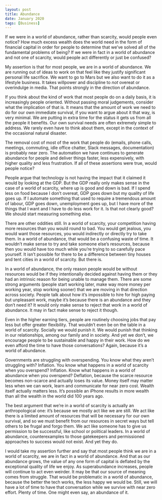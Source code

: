 ```yaml
---
layout: post
title: Abundance
date: January 2020
tags: [Business]
---
```

If we were in a world of abundance, rather than scarcity, would people even notice? How much excess wealth does the world need in the form of financial capital in order for people to determine that we’ve solved all of the fundamental problems of being? If we were in fact in a world of abundance and not one of scarcity, would people act differently or just be confused?

My assertion is that for most people, we are in a world of abundance. We are running out of ideas to work on that feel like they justify significant personal life sacrifice. We want to go to Mars but we also want to do it as a lifestyle business. It takes willpower and discipline to *not* overeat or overindulge in media. That points strongly in the direction of abundance.

If you think about the kind of work that most people do on a daily basis, it is increasingly people oriented. Without passing moral judgements, consider what the implication of that is. It means that the amount of work we need to do for our own immediate survival, if you want to argue about it that way, is very minimal. We are putting in extra time for the status it gets us from all the people it benefits. Our own survival needs are often extremely simple to address. We rarely even have to think about them, except in the context of the occasional natural disaster.

The removal cost of most of the work that people do (emails, phone calls, meetings, commuting, idle office chatter, Slack messages, documentation) is probably near zero. The automation we have continues to generate abundance for people and deliver things faster, less expensively, with higher quality and less frustration. If all of these assertions were true, would people notice?

People argue that technology is not having the impact that it claimed it would by looking at the GDP. But the GDP really only makes sense in the case of a world of scarcity, where up is good and down is bad. If I spend less on food because I don’t overeat, GDP goes down but my quality of life goes up. If I automate something that used to require a tremendous amount of labour, GDP goes down, unemployment goes up, but I have more of the things that I want and I have to do less work for it. Is that not clearly good? We should start measuring something else.

There are other oddities still. In a world of scarcity, your competition having more resources than you would round to bad. You would get jealous, you would want those resources, you would indirectly or directly try to take them. In a world of abundance, that would be a confusing waste of time. It wouldn’t make sense to try and take someone else’s resources, because then you would have too much while you’re trying to so carefully pace yourself. It isn’t possible for there to be a difference between tiny houses and tent cities in a world of scarcity. But there is.

In a world of abundance, the only reason people would be without resources would be if they intentionally decided against having them or they had an intrinsic reason for being unable to manage them. There are some strong arguments (people start working later, make way more money per working year, stop working sooner) that we are moving in that direction across society. People talk about how it’s impossible to hire for high paying but unpleasant work, maybe it’s because there is an abundance and they don’t need it? It would only make sense to reject that work in a world of abundance. It may in fact make sense to reject it though.

Even in the higher earning tiers, people are routinely choosing jobs that pay less but offer greater flexibility. That wouldn’t even be on the table in a world of scarcity. Socially we would punish it. We would punish that thinking in our relationships, among our family and in society. And yet we don’t, we encourage people to be sustainable and happy in their work. How do we even afford the time to have those conversations? Again, because it’s a world of abundance.

Governments are struggling with overspending. You know what they aren’t struggling with? Inflation. You know what happens in a world of scarcity when you overspend? Inflation. Know what happens in a world of abundance when you overspend? Deflation, because the scarce resource becomes non-scarce and actually loses its value. Money itself may matter less when we can work, learn and communicate for near zero cost. Wealth itself actually matters less. It’s possible an iPhone results in more wealth than all the wealth in the world did 100 years ago.

The best argument that we’re in a world of scarcity is actually an anthropological one: it’s because we mostly act like we are still. We act like there is a limited amount of resources that will be necessary for our own survival, and so we must benefit from our resources in secret ways but tell others to be frugal and forgo them. We act like someone has to give us permission to be successful, like school or political leaders. In a world of abundance, counterexamples to those gatekeepers and permissioned approaches to success would not exist. And yet they do.

I would take my assertion further and say that most people think we are in a world of scarcity, we are in fact in a world of abundance. And that as our abundance grows, the value of any one form of capital is deflated by the exceptional quality of life we enjoy. As superabundance increases, people will continue to act even weirder. It may be that our source of meaning comes from struggle. That would be problematic in a world of abundance, because the better the tech works, the less happy we would be. Still, we will have a lot of time to have that conversation while we survive with near zero effort. Plenty of time. One might even say, an abundance of it.
